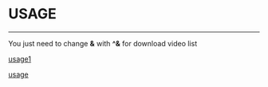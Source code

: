 # USAGE
------------------

<p>You just need to change <b>&</b> with <b>^&</b> for download video list</p>


[usage1](usage1.PNG)

[usage](usage.gif)